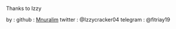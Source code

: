 Thanks to Izzy

by :
github : [Mnuralim](https://github.com/Mnuralim)
twitter : @Izzycracker04
telegram : @fitriay19
